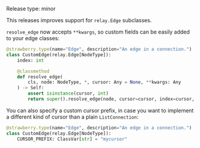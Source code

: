 Release type: minor

This releases improves support for `relay.Edge` subclasses.

`resolve_edge` now accepts `**kwargs`, so custom fields can be easily added to your edge classes:
```python
@strawberry.type(name="Edge", description="An edge in a connection.")
class CustomEdge(relay.Edge[NodeType]):
    index: int

    @classmethod
    def resolve_edge(
        cls, node: NodeType, *, cursor: Any = None, **kwargs: Any
    ) -> Self:
        assert isinstance(cursor, int)
        return super().resolve_edge(node, cursor=cursor, index=cursor, **kwargs)

```

You can also specify a custom cursor prefix, in case you want to implement a different
kind of cursor than a plain `ListConnection`:
```python
@strawberry.type(name="Edge", description="An edge in a connection.")
class CustomEdge(relay.Edge[NodeType]):
    CURSOR_PREFIX: ClassVar[str] = "mycursor"
```
